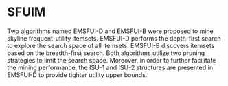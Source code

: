 # SFUIM
Two algorithms named EMSFUI-D and EMSFUI-B were proposed to mine skyline frequent-utility itemsets. EMSFUI-D performs the depth-first search to explore the search space of all itemsets. EMSFUI-B discovers itemsets based on the breadth-first search. Both algorithms utilize two pruning strategies to limit the search space. Moreover, in order to further facilitate the mining performance, the ISU-1 and ISU-2 structures are presented in EMSFUI-D to provide tighter utility upper bounds. 
